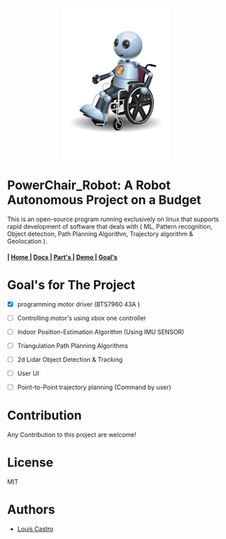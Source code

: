 
<p align="center">
   <img src="https://github.com/The-GUY-2024/PowerChair_Robot/blob/main/src/RBTchair.jpg" width="250"  />
</p>


# PowerChair_Robot: A Robot Autonomous Project on a Budget



This is an open-source program running exclusively on linux that supports rapid development of software that deals with ( ML, Pattern recognition, Object detection, Path Planning Algorithm, Trajectory algorithm & Geolocation ). 


<h4>
   | <a href="https://github.com/The-GUY-2024/PowerChair_Robot"> Home </a> |
  <a href=""> Docs </a> |
  <a href="https://github.com/The-GUY-2024/PowerChair_Robot/tree/main/Parts"> Part's </a> |
  <a href="https://github.com/The-GUY-2024/PowerChair_Robot/tree/main/Demo"> Demo </a> |
  <a href="https://github.com/The-GUY-2024/PowerChair_Robot/blob/main/README.md#goals-for-the-project"> Goal's </a>
</h4>



# Goal's for The Project
- [x] programming motor driver (BTS7960 43A ) 
- [ ] Controlling motor's using xbox one controller
- [ ] Indoor Position-Estimation Algorithm (Using IMU SENSOR)
- [ ] Triangulation Path Planning Algorithms
- [ ] 2d Lidar Object Detection & Tracking
- [ ] User UI  
- [ ] Point-to-Point trajectory planning (Command by user)


# Contribution

Any Contribution to this project are welcome!


# License

MIT



# Authors

- [ Louis Castro](https://github.com/The-GUY-2024) 
